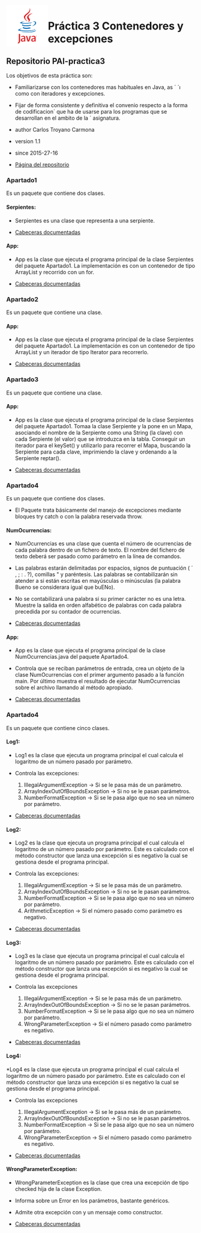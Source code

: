   <img src="./img/java.png" align="left" width="22%">

# Práctica 3 Contenedores y excepciones

## Repositorio PAI-practica3
Los objetivos de esta práctica son:
* Familiarizarse con los contenedores mas habituales en Java, as ´ ´ı como con
iteradores y excepciones.

* Fijar de forma consistente y definitiva el convenio respecto a la forma de codificacion´
que ha de usarse para los programas que se desarrollan en el ambito de la ´
asignatura.


* author  Carlos Troyano Carmona
* version 1.1
* since   2015-27-16
* [Página del repositorio](http://ctc87.github.io/PAI-practica3/doc/index.html)

### Apartado1
Es un paquete que contiene dos clases.

#### Serpientes:

* Serpientes es una clase que representa a una serpiente.

* [Cabeceras  documentadas](https://github.com/ctc87/PAI-practica3/blob/gh-pages/src/Apartado1/Serpientes.java)

#### App:

* App es la clase que ejecuta el programa principal de la clase Serpientes del paquete Apartado1.  La implementación es con un contenedor de tipo ArrayList y recorrido con un for.

* [Cabeceras  documentadas](https://github.com/ctc87/PAI-practica3/blob/gh-pages/src/Apartado1/App.java)

### Apartado2
  Es un paquete que contiene una clase.

#### App:

* App es la clase que ejecuta el programa principal de la clase Serpientes del paquete Apartado1.  La implementación es con un contenedor de tipo ArrayList y un iterador de tipo Iterator para recorrerlo.

* [Cabeceras  documentadas](https://github.com/ctc87/PAI-practica3/blob/gh-pages/src/Apartado2/App.java)

### Apartado3
  Es un paquete que contiene una clase.

#### App:

* App es la clase que ejecuta el programa principal de la clase Serpientes del paquete Apartado1. Tomaa la clase Serpiente y la pone en un Mapa, asociando el nombre de la Serpiente como una String (la clave) con cada Serpiente (el valor) que se introduzca en la tabla. Conseguir un iterador para el keySet() y utilizarlo para recorrer el Mapa, buscando la Serpiente para cada clave, imprimiendo la clave y ordenando a la Serpiente reptar().

* [Cabeceras  documentadas](https://github.com/ctc87/PAI-practica3/blob/gh-pages/src/Apartado3/App.java)

### Apartado4
  Es un paquete que contiene dos clases.

  * El Paquete trata básicamente del manejo de excepciones mediante bloques try catch o con la palabra reservada throw.

#### NumOcurrencias:
* NumOcurrencias es una clase que cuenta el número de ocurrencias de cada palabra dentro de un fichero de texto. El nombre del fichero de texto deberá ser pasado como parámetro en la línea de comandos.

* Las palabras estarán delimitadas por espacios, signos de puntuación ( ´ , ; : . ?), comillas " y paréntesis. Las palabras se contabilizarán sin atender a si están escritas en mayúsculas o minúsculas (la palabra Bueno se considerara igual que buENo).

* No se contabilizará una palabra si su primer carácter no es una letra. Muestre la salida en orden alfabético de palabras con cada palabra precedida por su contador de ocurrencias.

* [Cabeceras  documentadas](https://github.com/ctc87/PAI-practica3/blob/gh-pages/src/Apartado4/NumOcurrencias.java)

#### App:

* App es la clase que ejecuta el programa principal de la clase NumOcurrencias.java del paquete Apartado4.

* Controla que se reciban parámetros de entrada, crea un objeto de la clase NumOcurrencias con el primer argumento pasado a la función main. Por último muestra el resultado de ejecutar NumOcurrencias sobre el archivo llamando al método apropiado.

* [Cabeceras  documentadas](https://github.com/ctc87/PAI-practica3/blob/gh-pages/src/Apartado4/App.java)

### Apartado4
  Es un paquete que contiene cinco clases.

#### Log1:
* Log1 es la clase que ejecuta un programa principal el cual calcula el logaritmo de un número pasado por parámetro.

* Controla las excepciones:

  1. IllegalArgumentException -> Si se le pasa más de un parámetro.
  2. ArrayIndexOutOfBoundsException -> Si no se le pasan parámetros.
  3. NumberFormatException -> Si se le pasa algo que no sea un número por parámetro.

* [Cabeceras  documentadas](https://github.com/ctc87/PAI-practica3/blob/gh-pages/src/Apartado5/Log1.java)

#### Log2:
* Log2 es la clase que ejecuta un programa principal el cual calcula el logaritmo de un número pasado por parámetro. Este es calculado con el método constructor que lanza una excepción si es negativo la cual se gestiona desde el programa principal.

* Controla las excepciones:

  1. IllegalArgumentException -> Si se le pasa más de un parámetro.
  2. ArrayIndexOutOfBoundsException -> Si no se le pasan parámetros.
  3. NumberFormatException -> Si se le pasa algo que no sea un número por parámetro.
  4. ArithmeticException -> Si el número pasado como parámetro es negativo.

* [Cabeceras  documentadas](https://github.com/ctc87/PAI-practica3/blob/gh-pages/src/Apartado5/Log2.java)

#### Log3:
* Log3 es la clase que ejecuta un programa principal el cual calcula el logaritmo de un número pasado por parámetro. Este es calculado con el método constructor que lanza una excepción si es negativo la cual se gestiona desde el programa principal.

* Controla las excepciones

  1. IllegalArgumentException -> Si se le pasa más de un parámetro.
  2. ArrayIndexOutOfBoundsException -> Si no se le pasan parámetros.
  3. NumberFormatException -> Si se le pasa algo que no sea un número por parámetro.
  4. WrongParameterException -> Si el número pasado como parámetro es negativo.

* [Cabeceras  documentadas](https://github.com/ctc87/PAI-practica3/blob/gh-pages/src/Apartado5/Log3.java)

#### Log4:
*Log4 es la clase que ejecuta un programa principal el cual calcula el logaritmo de un número pasado por parámetro. Este es calculado con el método constructor que lanza una excepción si es negativo la cual se gestiona desde el programa principal.

* Controla las excepciones

  1. IllegalArgumentException -> Si se le pasa más de un parámetro.
  2. ArrayIndexOutOfBoundsException -> Si no se le pasan parámetros.
  3. NumberFormatException -> Si se le pasa algo que no sea un número por parámetro.
  4. WrongParameterException -> Si el número pasado como parámetro es negativo.

* [Cabeceras  documentadas](https://github.com/ctc87/PAI-practica3/blob/gh-pages/src/Apartado5/Log4.java)

#### WrongParameterException:
* WrongParameterException es la clase que crea una excepción de tipo checked hija de la clase Exception.

* Informa sobre un Error en los parámetros, bastante genéricos.

* Admite otra excepción con y un mensaje como constructor.

* [Cabeceras  documentadas](https://github.com/ctc87/PAI-practica3/blob/gh-pages/src/Apartado5/WrongParameterException.java)

